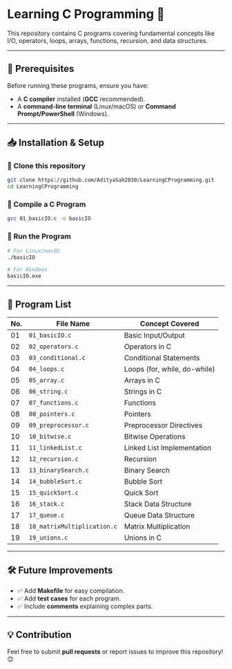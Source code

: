 # Learning C Programming 🚀

This repository contains C programs covering fundamental concepts like I/O, operators, loops, arrays, functions, recursion, and data structures.

---

## 📌 Prerequisites
Before running these programs, ensure you have:
- A **C compiler** installed (**GCC** recommended).
- A **command-line terminal** (Linux/macOS) or **Command Prompt/PowerShell** (Windows).

---

## 📥 Installation & Setup
### **🔹 Clone this repository**
```sh
git clone https://github.com/AdityaSah2030/LearningCProgramming.git
cd LearningCProgramming
```

### **🔹 Compile a C Program**
```sh
gcc 01_basicIO.c -o basicIO
```

### **🔹 Run the Program**
```sh
# For Linux/macOS
./basicIO

# For Windows
basicIO.exe
```

---

## 📂 Program List
| No. | File Name             | Concept Covered       |
|---- |--------------------- |----------------------|
| 01  | `01_basicIO.c`       | Basic Input/Output   |
| 02  | `02_operators.c`     | Operators in C       |
| 03  | `03_conditional.c`   | Conditional Statements |
| 04  | `04_loops.c`         | Loops (for, while, do-while) |
| 05  | `05_array.c`         | Arrays in C |
| 06  | `06_string.c`        | Strings in C |
| 07  | `07_functions.c`     | Functions |
| 08  | `08_pointers.c`      | Pointers |
| 09  | `09_preprocessor.c`  | Preprocessor Directives |
| 10  | `10_bitwise.c`       | Bitwise Operations |
| 11  | `11_linkedList.c`    | Linked List Implementation |
| 12  | `12_recursion.c`     | Recursion |
| 13  | `13_binarySearch.c`  | Binary Search |
| 14  | `14_bubbleSort.c`    | Bubble Sort |
| 15  | `15_quickSort.c`     | Quick Sort |
| 16  | `16_stack.c`         | Stack Data Structure |
| 17  | `17_queue.c`         | Queue Data Structure |
| 18  | `18_matrixMultiplication.c` | Matrix Multiplication |
| 19  | `19_unions.c`        | Unions in C |

---

## 🛠️ Future Improvements
- ✅ Add **Makefile** for easy compilation.
- ✅ Add **test cases** for each program.
- ✅ Include **comments** explaining complex parts.

---

## 💡 Contribution
Feel free to submit **pull requests** or report issues to improve this repository! 😊
